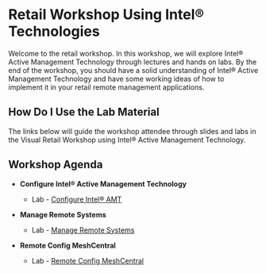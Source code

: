 # Retail Workshop Using Intel® Technologies
Welcome to the retail workshop. In this workshop, we will explore Intel® Active Management Technology through lectures and hands on labs. By the end of the workshop, you should have a solid understanding of Intel® Active Management Technology and have some working ideas of how to implement it in your retail remote management applications.

## How Do I Use the Lab Material
The links below will guide the workshop attendee through slides and labs in the Visual Retail Workshop using Intel® Active Management Technology.

## Workshop Agenda
* **Configure Intel® Active Management Technology**
    - Lab - [Configure Intel® AMT](./Configure_AMT.md)


* **Manage Remote Systems**
  - Lab - [Manage Remote Systems](./Manage_Remote_Systems.md)


* **Remote Config MeshCentral**
  - Lab - [Remote Config MeshCentral](./Remote_Config_MeshCentral.md)
